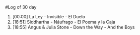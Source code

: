 #Log of 30 day

1. [00:00] La Ley - Invisible - El Duelo
1. [18:51] Siddhartha - Náufrago - El Poema y la Caja
1. [18:55] Angus & Julia Stone - Down the Way - And the Boys
